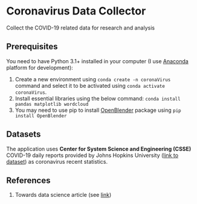 # Coronavirus Data Collector
Collect the COVID-19 related data for research and analysis

## Prerequisites
You need to have Python 3.1+ installed in your computer (I use [Anaconda](https://www.anaconda.com/distribution/ "Anaconda") platform for development):
1. Create a new environment using `conda create -n coronaVirus` command and select it to be activated using `conda activate coronaVirus`.
2. Install essential libraries using the below command:
`conda install pandas matplotlib wordcloud`
3. You may need to use pip to install [OpenBlender](https://www.openblender.io/ "OpenBlender") package using `pip install OpenBlender`

## Datasets
The application uses **Center for System Science and Engineering (CSSE)** COVID-19 daily reports provided by Johns Hopkins University ([link to dataset](https://github.com/CSSEGISandData/COVID-19/tree/master/csse_covid_19_data/csse_covid_19_daily_reports "link to dataset")) as coronavirus recent statistics.

## References
1. Towards data science article (see [link](https://towardsdatascience.com/gather-all-the-coronavirus-data-with-python-19aa22167dea "link"))
